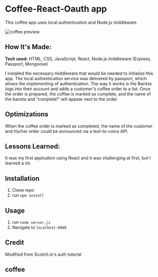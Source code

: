 # Coffee-React-Oauth app
This coffee app uses local authentication and Node.js middleware.

![coffee preview](https://github.com/gabrielacepeda/coffee-auth/blob/master/coffee.png)

## How It's Made:

**Tech used:** HTML, CSS, JavaScript, React, Node.js middleware (Express, Passport, Mongoose)

I installed the necessary middleware that would be needed to initialize this app. The local authentication service was delivered by passport, which allows the implementing of authentication. The way it works is the Barista logs into their account and adds a customer's coffee order to a list. Once the order is prepared, the coffee is marked as complete, and the name of the barista and "complete!" will appear next to the order.
                                                                         

## Optimizations
When the coffee order is marked as completed, the name of the customer and his/her order could be announced via a text-to-voice API. 

## Lessons Learned:
It was my first applcation using React and it was challenging at first, but I learned a lot.


## Installation

1. Clone repo
2. run `npm install`

## Usage

1. run `node server.js`
2. Navigate to `localhost:8080`

## Credit

Modified from Scotch.io's auth tutorial
## coffee

